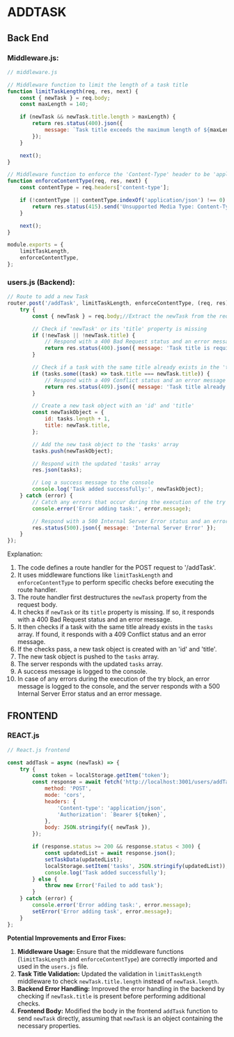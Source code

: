 # ADDTASK

## Back End
### Middleware.js:

```javascript
// middleware.js

// Middleware function to limit the length of a task title
function limitTaskLength(req, res, next) {
    const { newTask } = req.body;
    const maxLength = 140;

    if (newTask && newTask.title.length > maxLength) {
        return res.status(400).json({
            message: `Task title exceeds the maximum length of ${maxLength} characters.`,
        });
    }

    next();
}

// Middleware function to enforce the 'Content-Type' header to be 'application/json'
function enforceContentType(req, res, next) {
    const contentType = req.headers['content-type'];

    if (!contentType || contentType.indexOf('application/json') !== 0) {
        return res.status(415).send('Unsupported Media Type: Content-Type must be application/json');
    }

    next();
}

module.exports = {
    limitTaskLength,
    enforceContentType,
};
```

### users.js (Backend):

```javascript
// Route to add a new Task
router.post('/addTask', limitTaskLength, enforceContentType, (req, res) => {
    try {
        const { newTask } = req.body;//Extract the newTask from the request body

        // Check if 'newTask' or its 'title' property is missing
        if (!newTask || !newTask.title) {
            // Respond with a 400 Bad Request status and an error message
            return res.status(400).json({ message: 'Task title is required' });
        }

        // Check if a task with the same title already exists in the 'tasks' array
        if (tasks.some((task) => task.title === newTask.title)) {
            // Respond with a 409 Conflict status and an error message
            return res.status(409).json({ message: 'Task title already exists' });
        }

        // Create a new task object with an 'id' and 'title'
        const newTaskObject = {
            id: tasks.length + 1,
            title: newTask.title,
        };

        // Add the new task object to the 'tasks' array
        tasks.push(newTaskObject);

        // Respond with the updated 'tasks' array
        res.json(tasks);

        // Log a success message to the console
        console.log('Task added successfully:', newTaskObject);
    } catch (error) {
        // Catch any errors that occur during the execution of the try block
        console.error('Error adding task:', error.message);

        // Respond with a 500 Internal Server Error status and an error message
        res.status(500).json({ message: 'Internal Server Error' });
    }
});
```

Explanation:

1. The code defines a route handler for the POST request to '/addTask'.
2. It uses middleware functions like `limitTaskLength` and `enforceContentType` to perform specific checks before executing the route handler.
3. The route handler first destructures the `newTask` property from the request body.
4. It checks if `newTask` or its `title` property is missing. If so, it responds with a 400 Bad Request status and an error message.
5. It then checks if a task with the same title already exists in the `tasks` array. If found, it responds with a 409 Conflict status and an error message.
6. If the checks pass, a new task object is created with an 'id' and 'title'.
7. The new task object is pushed to the `tasks` array.
8. The server responds with the updated `tasks` array.
9. A success message is logged to the console.
10. In case of any errors during the execution of the try block, an error message is logged to the console, and the server responds with a 500 Internal Server Error status and an error message.

## FRONTEND

### REACT.js 

```javascript
// React.js frontend

const addTask = async (newTask) => {
    try {
        const token = localStorage.getItem('token');
        const response = await fetch('http://localhost:3001/users/addTask', {
            method: 'POST',
            mode: 'cors',
            headers: {
                'Content-type': 'application/json',
                'Authorization': `Bearer ${token}`,
            },
            body: JSON.stringify({ newTask }),
        });

        if (response.status >= 200 && response.status < 300) {
            const updatedList = await response.json();
            setTaskData(updatedList);
            localStorage.setItem('tasks', JSON.stringify(updatedList));
            console.log('Task added successfully');
        } else {
            throw new Error('Failed to add task');
        }
    } catch (error) {
        console.error('Error adding task:', error.message);
        setError('Error adding task', error.message);
    }
};
```

**Potential Improvements and Error Fixes:**

1. **Middleware Usage:** Ensure that the middleware functions (`limitTaskLength` and `enforceContentType`) are correctly imported and used in the `users.js` file.
2. **Task Title Validation:** Updated the validation in `limitTaskLength` middleware to check `newTask.title.length` instead of `newTask.length`.
3. **Backend Error Handling:** Improved the error handling in the backend by checking if `newTask.title` is present before performing additional checks.
4. **Frontend Body:** Modified the body in the frontend `addTask` function to send `newTask` directly, assuming that `newTask` is an object containing the necessary properties.

